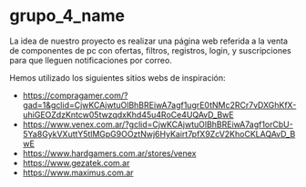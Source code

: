# grupo_4_name
La idea de nuestro proyecto es realizar una página web referida a la venta de componentes de pc 
con ofertas, filtros, registros, login, y suscripciones para que lleguen notificaciones por correo.

Hemos utilizado los siguientes sitios webs de inspiración:

* https://compragamer.com/?gad=1&gclid=CjwKCAjwtuOlBhBREiwA7agf1ugrE0tNMc2RCr7vDXGhKfX-uhiGEOZdzKntcw05twzqdxKhd45u4RoCe4UQAvD_BwE
* https://www.venex.com.ar/?gclid=CjwKCAjwtuOlBhBREiwA7agf1orCbU-5Ya8GykVXuttY5tlMGpG9OOztNwj6HyKairt7pfX9ZcV2KhoCKLAQAvD_BwE
* https://www.hardgamers.com.ar/stores/venex
* https://www.gezatek.com.ar
* https://www.maximus.com.ar

